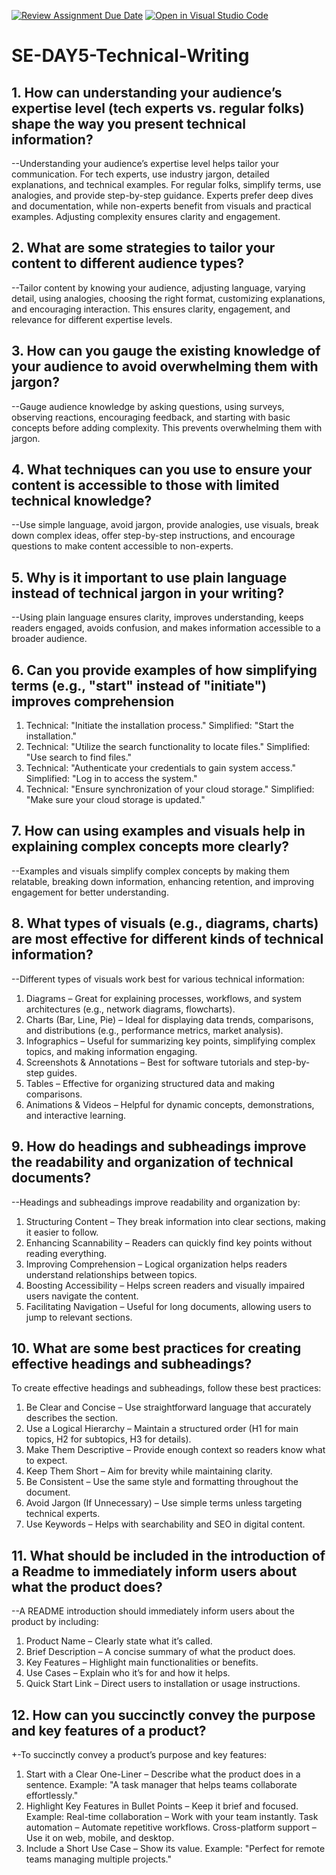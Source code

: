 [![Review Assignment Due Date](https://classroom.github.com/assets/deadline-readme-button-22041afd0340ce965d47ae6ef1cefeee28c7c493a6346c4f15d667ab976d596c.svg)](https://classroom.github.com/a/zsAR-pyY)
[![Open in Visual Studio Code](https://classroom.github.com/assets/open-in-vscode-2e0aaae1b6195c2367325f4f02e2d04e9abb55f0b24a779b69b11b9e10269abc.svg)](https://classroom.github.com/online_ide?assignment_repo_id=18473044&assignment_repo_type=AssignmentRepo)
# SE-DAY5-Technical-Writing

## 1. How can understanding your audience’s expertise level (tech experts vs. regular folks) shape the way you present technical information?
--Understanding your audience’s expertise level helps tailor your communication. For tech experts, use industry jargon, detailed explanations, and technical examples. For regular folks, simplify terms, use analogies, and provide step-by-step guidance. Experts prefer deep dives and documentation, while non-experts benefit from visuals and practical examples. Adjusting complexity ensures clarity and engagement.


## 2. What are some strategies to tailor your content to different audience types?
--Tailor content by knowing your audience, adjusting language, varying detail, using analogies, choosing the right format, customizing explanations, and encouraging interaction. This ensures clarity, engagement, and relevance for different expertise levels.


## 3. How can you gauge the existing knowledge of your audience to avoid overwhelming them with jargon?
--Gauge audience knowledge by asking questions, using surveys, observing reactions, encouraging feedback, and starting with basic concepts before adding complexity. This prevents overwhelming them with jargon.


## 4. What techniques can you use to ensure your content is accessible to those with limited technical knowledge?
--Use simple language, avoid jargon, provide analogies, use visuals, break down complex ideas, offer step-by-step instructions, and encourage questions to make content accessible to non-experts.


## 5. Why is it important to use plain language instead of technical jargon in your writing?
--Using plain language ensures clarity, improves understanding, keeps readers engaged, avoids confusion, and makes information accessible to a broader audience.


## 6. Can you provide examples of how simplifying terms (e.g., "start" instead of "initiate") improves comprehension 
1. Technical: "Initiate the installation process."
Simplified: "Start the installation."
2. Technical: "Utilize the search functionality to locate files."
Simplified: "Use search to find files."
3. Technical: "Authenticate your credentials to gain system access."
Simplified: "Log in to access the system."
4. Technical: "Ensure synchronization of your cloud storage."
Simplified: "Make sure your cloud storage is updated."


## 7. How can using examples and visuals help in explaining complex concepts more clearly?
--Examples and visuals simplify complex concepts by making them relatable, breaking down information, enhancing retention, and improving engagement for better understanding.


## 8. What types of visuals (e.g., diagrams, charts) are most effective for different kinds of technical information?
--Different types of visuals work best for various technical information:
1. Diagrams – Great for explaining processes, workflows, and system architectures (e.g., network diagrams, flowcharts).
2. Charts (Bar, Line, Pie) – Ideal for displaying data trends, comparisons, and distributions (e.g., performance metrics, market analysis).
3. Infographics – Useful for summarizing key points, simplifying complex topics, and making information engaging.
4. Screenshots & Annotations – Best for software tutorials and step-by-step guides.
5. Tables – Effective for organizing structured data and making comparisons.
6. Animations & Videos – Helpful for dynamic concepts, demonstrations, and interactive learning.


## 9. How do headings and subheadings improve the readability and organization of technical documents?
--Headings and subheadings improve readability and organization by:
1. Structuring Content – They break information into clear sections, making it easier to follow.
2. Enhancing Scannability – Readers can quickly find key points without reading everything.
3. Improving Comprehension – Logical organization helps readers understand relationships between topics.
4. Boosting Accessibility – Helps screen readers and visually impaired users navigate the content.
5. Facilitating Navigation – Useful for long documents, allowing users to jump to relevant sections.


## 10. What are some best practices for creating effective headings and subheadings?
To create effective headings and subheadings, follow these best practices:
1. Be Clear and Concise – Use straightforward language that accurately describes the section.
2. Use a Logical Hierarchy – Maintain a structured order (H1 for main topics, H2 for subtopics, H3 for details).
3. Make Them Descriptive – Provide enough context so readers know what to expect.
4. Keep Them Short – Aim for brevity while maintaining clarity.
5. Be Consistent – Use the same style and formatting throughout the document.
6. Avoid Jargon (If Unnecessary) – Use simple terms unless targeting technical experts.
7. Use Keywords – Helps with searchability and SEO in digital content.


## 11. What should be included in the introduction of a Readme to immediately inform users about what the product does?
--A README introduction should immediately inform users about the product by including:
1. Product Name – Clearly state what it’s called.
2. Brief Description – A concise summary of what the product does.
3. Key Features – Highlight main functionalities or benefits.
4. Use Cases – Explain who it’s for and how it helps.
5. Quick Start Link – Direct users to installation or usage instructions.


## 12. How can you succinctly convey the purpose and key features of a product?
+-To succinctly convey a product’s purpose and key features:
1. Start with a Clear One-Liner – Describe what the product does in a sentence. Example: "A task manager that helps teams collaborate effortlessly."
2. Highlight Key Features in Bullet Points – Keep it brief and focused. Example:
Real-time collaboration – Work with your team instantly.
Task automation – Automate repetitive workflows.
Cross-platform support – Use it on web, mobile, and desktop.
3. Include a Short Use Case – Show its value. Example: "Perfect for remote teams managing multiple projects."
